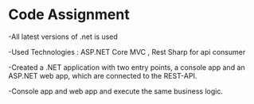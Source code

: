 #  Code Assignment


-All latest versions of .net is used

-Used Technologies : ASP.NET Core MVC , Rest Sharp for api consumer

-Created a .NET application with two entry points, a console app and an ASP.NET web app,  which are connected to the REST-API.

-Console app and web app and execute the same business logic.




